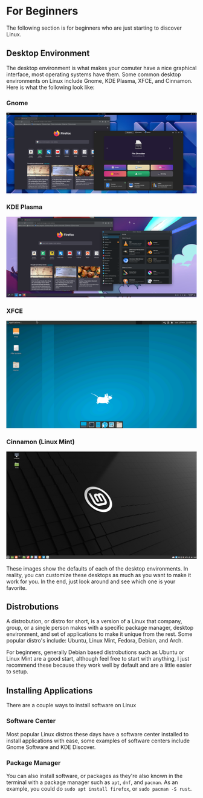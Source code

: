 # For Beginners

The following section is for beginners who are just starting to discover Linux.

## Desktop Environment

The desktop environment is what makes your comuter have a nice graphical interface, most operating systems have them. Some common desktop environments on Linux include Gnome, KDE Plasma, XFCE, and Cinnamon. Here is what the following look like:

### Gnome

<img src="assets/howtolinux/gnome.png">

### KDE Plasma

<img src="assets/howtolinux/kde.png">

### XFCE

<img src="assets/howtolinux/xfce.png">

### Cinnamon (Linux Mint)

<img src="assets/howtolinux/cinnamon.png">

These images show the defaults of each of the desktop environments. In reality, you can customize these desktops as much as you want to make it work for you. In the end, just look around and see which one is your favorite.

## Distrobutions

A distrobution, or distro for short, is a version of a Linux that company, group, or a single person makes with a specific package manager, desktop environment, and set of applications to make it unique from the rest. Some popular distro's include: Ubuntu, Linux Mint, Fedora, Debian, and Arch.

For beginners, generally Debian based distrobutions such as Ubuntu or Linux Mint are a good start, although feel free to start with anything, I just recommend these because they work well by default and are a little easier to setup.

## Installing Applications

There are a couple ways to install software on Linux

### Software Center

Most popular Linux distros these days have a software center installed to install applications with ease, some examples of software centers include Gnome Software and KDE Discover.

### Package Manager

You can also install software, or packages as they're also known in the terminal with a package manager such as `apt`, `dnf`, and `pacman`. As an example, you could do `sudo apt install firefox`, or `sudo pacman -S rust`.